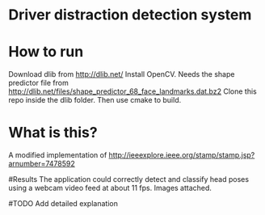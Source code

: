 # Driver distraction detection system

# How to run
Download dlib from http://dlib.net/
Install OpenCV.
Needs the shape predictor file from http://dlib.net/files/shape_predictor_68_face_landmarks.dat.bz2
Clone this repo inside the dlib folder.
Then use cmake to build.

# What is this?
A modified implementation of http://ieeexplore.ieee.org/stamp/stamp.jsp?arnumber=7478592

#Results
The application could correctly detect and classify head poses using a webcam video feed at about 11 fps.
Images attached.


#TODO
Add detailed explanation
